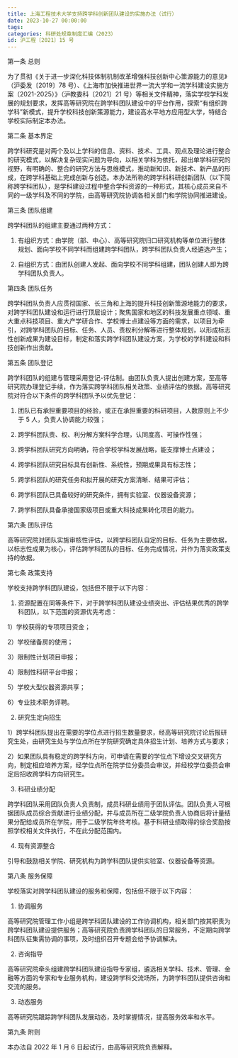 ```yaml
---
title: 上海工程技术大学支持跨学科创新团队建设的实施办法（试行）
date: 2023-10-27 00:00:00
tags: 
categories: 科研处规章制度汇编（2023）
id: 沪工程〔2021〕15 号
---
```


第一条 总则

为了贯彻《关于进一步深化科技体制机制改革增强科技创新中心策源能力的意见》（沪委发〔2019〕78 号）、《上海市加快推进世界一流大学和一流学科建设实施方案（2021-2025）》（沪教委科〔2021〕21 号）等相关文件精神，落实学校学科发展的规划要求，发挥高等研究院在跨学科团队建设中的平台作用，探索“有组织跨学科”新模式，提升学校科技创新策源能力，建设高水平地方应用型大学，特结合学校实际制定本办法。

第二条 基本界定

跨学科研究是对两个及以上学科的信息、资料、技术、工具、观点及理论进行整合的研究模式，以解决复杂现实问题为导向，以相关学科为依托，超出单学科研究的视野，有明确的、整合的研究方法与思维模式，推动新知识、新技术、新产品的形成，在跨学科基础上完成创新与创造。本办法所称的跨学科科研创新团队（以下简称跨学科团队），是学科建设过程中整合学科资源的一种形式，其核心成员来自不同的一级学科及不同的学院，由高等研究院协调各相关部门和学院协同推进建设。

第三条 团队组建

跨学科团队的组建主要通过两种方式：

1. 有组织方式：由学院（部、中心）、高等研究院归口研究机构等单位进行整体规划、面向学校不同学科而组建跨学科团队，跨学科团队负责人经遴选产生；

2. 自组织方式：由团队创建人发起、面向学校不同学科组建，团队创建人即为跨学科团队负责人。

第四条 团队任务

跨学科团队负责人应贯彻国家、长三角和上海的提升科技创新策源地能力的要求，对跨学科团队建设和运行进行顶层设计；聚焦国家和地区的科技发展重点领域、重大重点科技项目、重大产学研合作、学校博士点建设等方面的需求，以项目为牵引，对跨学科团队的目标、任务、人员、责权利分解等进行整体规划，以形成标志性创新成果为建设目标，制定和落实跨学科团队建设方案，为学校的学科建设和科技创新作出贡献。

第五条 团队登记

跨学科团队的组建与管理采用登记-评估制。由团队负责人提出创建方案，至高等研究院办理登记手续，作为落实跨学科团队相关政策、业绩评估的依据。高等研究院对符合以下条件的跨学科团队予以优先登记：

1. 团队已有承担重要项目的经验，或正在承担重要的科研项目，人数原则上不少于 5 人，负责人协调能力较强；

2. 跨学科团队责、权、利分解方案科学合理，认同度高、可操作性强；

3. 跨学科团队研究方向明确，符合学校学科发展战略，能支撑博士点建设；

4. 跨学科团队研究目标具有创新性、系统性，预期成果具有标志性；

5. 跨学科团队的研究任务和拟开展的研究方案清晰、结果可评估；

6. 跨学科团队已具备较好的研究条件，拥有实验室、仪器设备资源；

7. 跨学科团队具备承接国家级项目或重大科技成果转化项目的能力。

第六条 团队评估

高等研究院对团队实施审核性评估，以跨学科团队自定的目标、任务为主要依据，以标志性成果为核心，评估跨学科团队的目标、任务完成情况，并作为落实政策支持的依据。

第七条 政策支持

学校支持跨学科团队建设，包括但不限于以下内容：

1. 资源配置在同等条件下，对于跨学科团队建设业绩突出、评估结果优秀的跨学科团队，以下范围的资源优先考虑：

1）学校获得的专项项目资金；

2）学校储备房的使用；

3）限制性计划项目申报；

4）限制性科研平台申报；

5）学校大型仪器资源共享；

6）专业技术职务评聘。

2. 研究生定向招生

1）跨学科团队提出在需要的学位点进行招生数量要求，经高等研究院讨论后报研究生处，由研究生处与学位点所在学院研究确定具体招生计划、培养方式与要求；

2）如果团队具有稳定的跨学科方向，可申请在需要的学位点下增设交叉研究方向，制定相应培养方案，经学位点所在院学位分委员会审议，并经校学位委员会审定后招收跨学科方向研究生。

3. 科研业绩分配

跨学科团队采用团队负责人负责制，成员科研业绩用于团队评估。团队负责人可根据团队成员综合贡献进行业绩分配，并与成员所在二级学院负责人协商后将计量结果分配给成员所在学院，用于二级学院年终考核。基于科研业绩取得的综合奖励按照学校相关文件执行，不在此分配范围内。

4. 现有资源整合

引导和鼓励相关学院、研究机构为跨学科团队提供实验室、仪器设备等资源。

第八条 服务保障

学校落实对跨学科团队建设的服务和保障，包括但不限于以下内容：

1. 协调服务

高等研究院管理工作小组是跨学科团队建设的工作协调机构，相关部门按其职责为跨学科团队建设提供服务；高等研究院负责跨学科团队的日常服务，不定期向跨学科团队征集需协调的事项，及时组织召开专题会给予协调解决。

2. 咨询指导

高等研究院牵头组建跨学科团队建设指导专家组，遴选相关学科、技术、管理、金融等方面的专家和专业服务机构，建设跨学科交流场所，为跨学科团队提供咨询和交流的服务。

3. 动态服务

高等研究院跟踪跨学科团队发展动态，及时掌握情况，提高服务效率和水平。

第九条 附则

本办法自 2022 年 1 月 6 日起试行，由高等研究院负责解释。
